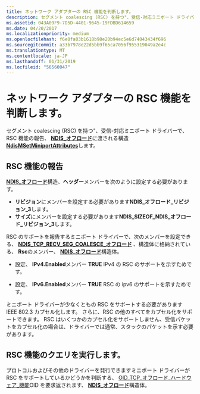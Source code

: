 ```yaml
---
title: ネットワーク アダプターの RSC 機能を判断します。
description: セグメント coalescing (RSC) を持つ"、受信-対応ミニポート ドライバーが NdisMSetMiniportAttributes に渡される NDIS_OFFLOAD 構造体を使用して、RSC 機能を報告します。
ms.assetid: 043A09F9-7D5D-4401-9645-19FDBD614659
ms.date: 04/20/2017
ms.localizationpriority: medium
ms.openlocfilehash: f6e0fa03b1618b98e20b94ec5e6d74043434f696
ms.sourcegitcommit: a33b7978e22d5bb9f65ca7056f955319049a2e4c
ms.translationtype: MT
ms.contentlocale: ja-JP
ms.lasthandoff: 01/31/2019
ms.locfileid: "56560047"
---
```

# <a name="determining-the-rsc-capabilities-of-a-network-adapter"></a>ネットワーク アダプターの RSC 機能を判断します。


セグメント coalescing (RSC) を持つ"、受信-対応ミニポート ドライバーで、RSC 機能の報告、 [ **NDIS\_オフロード**](https://msdn.microsoft.com/library/windows/hardware/ff566599)に渡される構造[ **NdisMSetMiniportAttributes**](https://msdn.microsoft.com/library/windows/hardware/ff563672)します。

## <a name="reporting-rsc-capability"></a>RSC 機能の報告


[ **NDIS\_オフロード**](https://msdn.microsoft.com/library/windows/hardware/ff566599)構造、**ヘッダー**メンバーを次のように設定する必要があります。

-   **リビジョン**にメンバーを設定する必要があります**NDIS\_オフロード\_リビジョン\_3**します。
-   **サイズ**にメンバーを設定する必要があります**NDIS\_SIZEOF\_NDIS\_オフロード\_リビジョン\_3**します。

RSC のサポートを報告するミニポート ドライバーで、次のメンバーを設定できる、 [ **NDIS\_TCP\_RECV\_SEG\_COALESCE\_オフロード**](https://msdn.microsoft.com/library/windows/hardware/hh439827) 、構造体に格納されている、 **Rsc**のメンバー、 [ **NDIS\_オフロード**](https://msdn.microsoft.com/library/windows/hardware/ff566599)構造体。

-   設定、 **IPv4.Enabled**メンバー **TRUE** IPv4 の RSC のサポートを示すためです。

-   設定、 **IPv6.Enabled**メンバー **TRUE** RSC の ipv6 のサポートを示すためです。

ミニポート ドライバーが少なくともの RSC をサポートする必要があります IEEE 802.3 カプセル化します。 さらに、RSC の他のすべてをカプセル化をサポートできます。 RSC はいくつかのカプセル化をサポートしません、受信パケットをカプセル化の場合は、ドライバーでは通常、スタックのパケットを示す必要があります。

## <a name="querying-rsc-capability"></a>RSC 機能のクエリを実行します。


プロトコルおよびその他のドライバーを発行できますミニポート ドライバーが RSC をサポートしているかどうかを判断する、 [OID\_TCP\_オフロード\_ハードウェア\_機能](https://msdn.microsoft.com/library/windows/hardware/ff569806)OID を要求返されます、 [ **NDIS\_オフロード**](https://msdn.microsoft.com/library/windows/hardware/ff566599)構造体。

 

 





